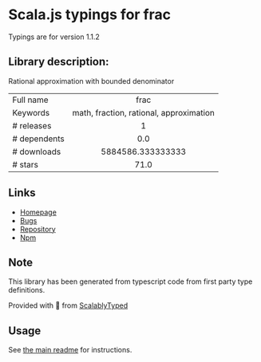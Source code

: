 
# Scala.js typings for frac

Typings are for version 1.1.2

## Library description:
Rational approximation with bounded denominator

|                    |                 |
| ------------------ | :-------------: |
| Full name          | frac |
| Keywords           | math, fraction, rational, approximation |
| # releases         | 1 |
| # dependents       | 0.0 |
| # downloads        | 5884586.333333333 |
| # stars            | 71.0 |

## Links
- [Homepage](http://sheetjs.com/opensource)
- [Bugs](https://github.com/SheetJS/frac/issues)
- [Repository](https://github.com/SheetJS/frac)
- [Npm](https://www.npmjs.com/package/frac)
    


## Note
This library has been generated from typescript code from first party type definitions.

Provided with :purple_heart: from [ScalablyTyped](https://github.com/oyvindberg/ScalablyTyped)

## Usage
See [the main readme](../../readme.md) for instructions.


